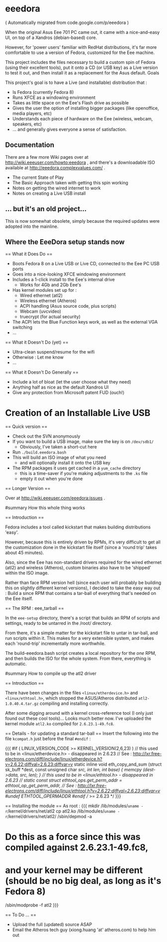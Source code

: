 # eeedora

( Automatically migrated from code.google.com/p/eeedora )

When the original Asus Eee 701 PC came out, it came with a nice-and-easy UI, on top of a Xandros (debian-based) core.

However, for 'power users' familiar with RedHat distributions, it's far more comfortable to use a version of Fedora, customized for the Eee machine.

This project includes the files necessary to build a custom spin of Fedora (using their excellent tools), put it onto a CD (or USB key) as a Live version to test it out, and then install it as a replacement for the Asus default.
Goals

This project's goal is to have a Live (and installable) distribution that :

  * Is Fedora (currently Fedora 8)
  * Runs XFCE as a windowing environment
  * Takes as little space on the Eee's Flash drive as possible
  * Gives the user the option of installing bigger packages (like openoffice, media players, etc)
  * Understands each piece of hardware on the Eee (wireless, webcam, speakers, etc)
  * ... and generally gives everyone a sense of satisfaction. 

## Documentation

There are a few more Wiki pages over at http://wiki.eeeuser.com/howto:eeedora , and there's a downloadable ISO available at http://eeedora.complexvalues.com/ .

  * The current State of Play
  * The Basic Approach taken with getting this spin working
  * Notes on getting the wired internet to work
  * Notes on creating a Live USB install 

## ... but it's an old project...

This is now somewhat obsolete, simply because the required updates were adopted into the mainline.




## Where the EeeDora setup stands now

== What it Does Do ==

  * Boots Fedora 8 on a Live USB or Live CD, connected to the Eee PC USB ports
  * Goes into a nice-looking XFCE windowing environment
  * Includes a 1-click install to the Eee's internal drive
     * Works for 4Gb and 2Gb Eee's
  * Has kernel modules set up for :
     * Wired ethernet (atl2)
     * Wireless ethernet (Atheros)
     * ACPI handling (Asus source code, plus scripts)
     * Webcam (uvcvideo)
     * truecrypt (for actual security)
  * The ACPI lets the Blue Function keys work, as well as the external VGA switching
  * ...

== What it Doesn't Do (yet) ==

  * Ultra-clean suspend/resume for the wifi
  * Otherwise : Let me know
  * ...

== What it Doesn't Do Generally ==

  * Include a lot of bloat (let the user choose what they need)
  * Anything half as nice as the default Xandros UI
  * Give any protection from Microsoft patent FUD (ouch!)


# Creation of an Installable Live USB

== Quick version ==

  * Check out the SVN anonymously
  * If you want to build a USB image, make sure the key is on `/dev/sdb1/`
    * Obviously, I've taken a short-cut here
  * Run `./build.eeedora.bash`
  * This will build an ISO image of what you need
    * and will optionally install it onto the USB key
  * The RPM packages it uses get cached in a `yum_cache` directory
    * this is a time-saver if you're making adjustments to the `.ks` file
    * empty it out when you're done

== Longer Version ==

Over at http://wiki.eeeuser.com/eeedora:issues .


#summary How this whole thing works

== Introduction ==

Fedora includes a tool called kickstart that makes building distributions 'easy'.

However, because this is entirely driven by RPMs, it's very difficult to get all the customization done in the kickstart file itself (since a 'round trip' takes about 45 minutes).

Also, since the Eee has non-standard drivers required for the wired ethernet (atl2) and wireless (Atheros), custom binaries also have to be 'shipped' within the ISO image.

Rather than face RPM version hell (since each user will probably be building this on slightly different kernel versions), I decided to take the easy way out :  Build a since RPM that contains a tar-ball of everything that's needed on the Eee itself.

== The RPM : eee_tarball ==

In the `eee-setup` directory, there's a script that builds an RPM of scripts and settings, ready to be untarred in the /root/ directory.

From there, it's a simple matter for the kickstart file to untar in tar-ball, and run scripts within it.  This makes for a very extensible system, and makes each 'round-trip' incrementally more worthwhile.

The build-eeedora.bash script creates a local repository for the _one_ RPM, and then builds the ISO for the whole system.  From there, everything is automatic.



#summary How to compile up the atl2 driver

== Introduction ==

There have been changes in the files `<linux/etherdevice.h>` and `<linux/ethtool.h>`, which stopped the ASUS/Atheros distributed `atl2-1.0.40.4.tar.gz` compiling and installing correctly.

After some digging around with a kernel cross-reference tool (I only just found out these cool tools)...  Looks much better now.  I've uploaded the kernel module `atl2.ko` compiled for `2.6.23.1-49.fc8`.

== Details - for updating a standard tar-ball ==
Insert the following into the file `kcompat.h` just before the final `#endif` :

{{{
#if ( LINUX_VERSION_CODE >= KERNEL_VERSION(2,6,23) )
// this used to be in <linux/etherdevice.h> - disappeared in 2.6.23
// See : http://lxr.free-electrons.com/diff/include/linux/etherdevice.h?v=2.6.22;diffval=2.6.23;diffvar=v
static inline void eth_copy_and_sum (struct sk_buff *dest,
        const unsigned char *src,
        int len, int base)
{
 memcpy (dest->data, src, len);
}
// this used to be in <linux/ethtool.h> - disappeared in 2.6.23
//  static const struct ethtool_ops.get_perm_addr  = ethtool_op_get_perm_addr,
// See : http://lxr.free-electrons.com/diff/include/linux/ethtool.h?v=2.6.22;diffval=2.6.23;diffvar=v
#undef ETHTOOL_GPERMADDR
#endif /* >= 2.6.23 */
}}}

== Installing the module ==
As root :
{{{
mkdir /lib/modules/`uname -r`/kernel/drivers/net/atl2
cp atl2.ko /lib/modules/`uname -r`/kernel/drivers/net/atl2/
/sbin/depmod -a

# Do this as a force since this was compiled against 2.6.23.1-49.fc8,
# and your kernel may be different (should be no big deal, as long as it's Fedora 8)
/sbin/modprobe -f atl2
}}}

== To Do ... ==
   * Upload the full (updated) source ASAP
   * Email the Atheros tech guy (xiong.huang 'at' atheros.com) to help him out

